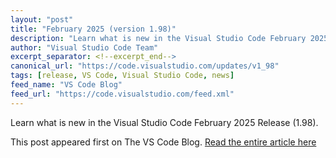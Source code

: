 ```yaml
---
layout: "post"
title: "February 2025 (version 1.98)"
description: "Learn what is new in the Visual Studio Code February 2025 Release (1.98)."
author: "Visual Studio Code Team"
excerpt_separator: <!--excerpt_end-->
canonical_url: "https://code.visualstudio.com/updates/v1_98"
tags: [release, VS Code, Visual Studio Code, news]
feed_name: "VS Code Blog"
feed_url: "https://code.visualstudio.com/feed.xml"
---
```


Learn what is new in the Visual Studio Code February 2025 Release (1.98).<!--excerpt_end-->

This post appeared first on The VS Code Blog. [Read the entire article here](https://code.visualstudio.com/updates/v1_98)
